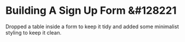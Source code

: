 # Building A Sign Up Form &#128221
Dropped a table inside a form to keep it tidy and added some minimalist styling to keep it clean. 
